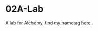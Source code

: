 # 02A-Lab
A lab for Alchemy, find my nametag <a href="https://missaelortiz.github.io/02A-Lab/" target="_blank"> here </a>.
